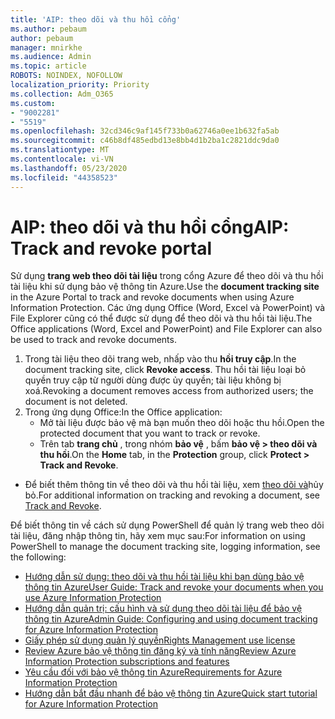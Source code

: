 ```yaml
---
title: 'AIP: theo dõi và thu hồi cổng'
ms.author: pebaum
author: pebaum
manager: mnirkhe
ms.audience: Admin
ms.topic: article
ROBOTS: NOINDEX, NOFOLLOW
localization_priority: Priority
ms.collection: Adm_O365
ms.custom:
- "9002281"
- "5519"
ms.openlocfilehash: 32cd346c9af145f733b0a62746a0ee1b632fa5ab
ms.sourcegitcommit: c46b8df485edbd13e8bb4d1b2ba1c2821ddc9da0
ms.translationtype: MT
ms.contentlocale: vi-VN
ms.lasthandoff: 05/23/2020
ms.locfileid: "44358523"
---
```

# <a name="aip-track-and-revoke-portal"></a><span data-ttu-id="b1772-102">AIP: theo dõi và thu hồi cổng</span><span class="sxs-lookup"><span data-stu-id="b1772-102">AIP: Track and revoke portal</span></span>

<span data-ttu-id="b1772-103">Sử dụng **trang web theo dõi tài liệu** trong cổng Azure để theo dõi và thu hồi tài liệu khi sử dụng bảo vệ thông tin Azure.</span><span class="sxs-lookup"><span data-stu-id="b1772-103">Use the **document tracking site** in the Azure Portal to track and revoke documents when using Azure Information Protection.</span></span> <span data-ttu-id="b1772-104">Các ứng dụng Office (Word, Excel và PowerPoint) và File Explorer cũng có thể được sử dụng để theo dõi và thu hồi tài liệu.</span><span class="sxs-lookup"><span data-stu-id="b1772-104">The Office applications (Word, Excel and PowerPoint) and File Explorer can also be used to track and revoke documents.</span></span>

1. <span data-ttu-id="b1772-105">Trong tài liệu theo dõi trang web, nhấp vào thu **hồi truy cập**.</span><span class="sxs-lookup"><span data-stu-id="b1772-105">In the document tracking site, click **Revoke access**.</span></span> <span data-ttu-id="b1772-106">Thu hồi tài liệu loại bỏ quyền truy cập từ người dùng được ủy quyền; tài liệu không bị xoá.</span><span class="sxs-lookup"><span data-stu-id="b1772-106">Revoking a document removes access from authorized users; the document is not deleted.</span></span>
2. <span data-ttu-id="b1772-107">Trong ứng dụng Office:</span><span class="sxs-lookup"><span data-stu-id="b1772-107">In the Office application:</span></span>
    - <span data-ttu-id="b1772-108">Mở tài liệu được bảo vệ mà bạn muốn theo dõi hoặc thu hồi.</span><span class="sxs-lookup"><span data-stu-id="b1772-108">Open the protected document that you want to track or revoke.</span></span>
    - <span data-ttu-id="b1772-109">Trên tab **trang chủ** , trong nhóm **bảo vệ** , bấm **bảo vệ > theo dõi và thu hồi**.</span><span class="sxs-lookup"><span data-stu-id="b1772-109">On the **Home** tab, in the **Protection** group, click **Protect > Track and Revoke**.</span></span>

- <span data-ttu-id="b1772-110">Để biết thêm thông tin về theo dõi và thu hồi tài liệu, xem [theo dõi và](https://docs.microsoft.com/azure/information-protection/rms-client/client-track-revoke)hủy bỏ.</span><span class="sxs-lookup"><span data-stu-id="b1772-110">For additional information on tracking and revoking a document, see [Track and Revoke](https://docs.microsoft.com/azure/information-protection/rms-client/client-track-revoke).</span></span>

<span data-ttu-id="b1772-111">Để biết thông tin về cách sử dụng PowerShell để quản lý trang web theo dõi tài liệu, đăng nhập thông tin, hãy xem mục sau:</span><span class="sxs-lookup"><span data-stu-id="b1772-111">For information on using PowerShell to manage the document tracking site, logging information, see the following:</span></span>
- [<span data-ttu-id="b1772-112">Hướng dẫn sử dụng: theo dõi và thu hồi tài liệu khi bạn dùng bảo vệ thông tin Azure</span><span class="sxs-lookup"><span data-stu-id="b1772-112">User Guide: Track and revoke your documents when you use Azure Information Protection</span></span>](https://docs.microsoft.com/azure/information-protection/rms-client/client-track-revoke)
- [<span data-ttu-id="b1772-113">Hướng dẫn quản trị: cấu hình và sử dụng theo dõi tài liệu để bảo vệ thông tin Azure</span><span class="sxs-lookup"><span data-stu-id="b1772-113">Admin Guide: Configuring and using document tracking for Azure Information Protection</span></span>](https://docs.microsoft.com/azure/information-protection/rms-client/client-admin-guide-document-tracking)
- [<span data-ttu-id="b1772-114">Giấy phép sử dụng quản lý quyền</span><span class="sxs-lookup"><span data-stu-id="b1772-114">Rights Management use license</span></span>](https://docs.microsoft.com/azure/information-protection/configure-usage-rights#rights-management-use-license)
- [<span data-ttu-id="b1772-115">Review Azure bảo vệ thông tin đăng ký và tính năng</span><span class="sxs-lookup"><span data-stu-id="b1772-115">Review Azure Information Protection subscriptions and features</span></span>](https://azure.microsoft.com/pricing/details/information-protection)
- [<span data-ttu-id="b1772-116">Yêu cầu đối với bảo vệ thông tin Azure</span><span class="sxs-lookup"><span data-stu-id="b1772-116">Requirements for Azure Information Protection</span></span>](https://docs.microsoft.com/azure/information-protection/get-started/requirements)
- [<span data-ttu-id="b1772-117">Hướng dẫn bắt đầu nhanh để bảo vệ thông tin Azure</span><span class="sxs-lookup"><span data-stu-id="b1772-117">Quick start tutorial for Azure Information Protection</span></span>](https://docs.microsoft.com/azure/information-protection/get-started/infoprotect-quick-start-tutorial)
